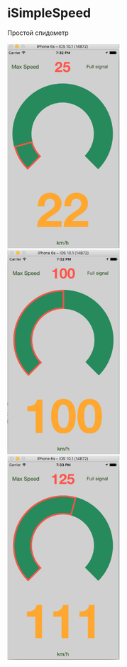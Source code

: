 # iSimpleSpeed
Простой спидометр
<br><br>
<img src='https://raw.githubusercontent.com/llodi/iSimpleSpeed/master/speed_1.png' width='253' alt='Ex Screen'>
<img src='https://raw.githubusercontent.com/llodi/iSimpleSpeed/master/speed_2.png' width='253' alt='Ex Screen'>
<img src='https://raw.githubusercontent.com/llodi/iSimpleSpeed/master/speed_3.png' width='253' alt='Ex Screen'>
<br><br><br>
